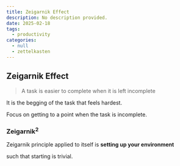 ```yaml
---
title: Zeigarnik Effect
description: No description provided.
date: 2025-02-18
tags:
  - productivity
categories:
  - null
  - zettelkasten
---
```


## Zeigarnik Effect

> A task is easier to complete when it is left incomplete

It is the begging of the task that feels hardest.

Focus on getting to a point when the task is incomplete.

### $\text{Zeigarnik}^2$

Zeigarnik principle applied to itself is **setting up your environment** 

such that starting is trivial.
